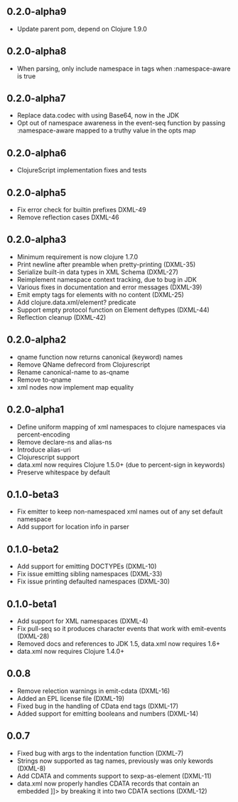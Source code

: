 ## 0.2.0-alpha9

- Update parent pom, depend on Clojure 1.9.0

## 0.2.0-alpha8

- When parsing, only include namespace in tags when :namespace-aware is true

## 0.2.0-alpha7

- Replace data.codec with using Base64, now in the JDK
- Opt out of namespace awareness in the event-seq function by passing :namespace-aware mapped to a truthy value in the opts map

## 0.2.0-alpha6

- ClojureScript implementation fixes and tests

## 0.2.0-alpha5

- Fix error check for builtin prefixes DXML-49
- Remove reflection cases DXML-46

## 0.2.0-alpha3

- Minimum requirement is now clojure 1.7.0
- Print newline after preamble when pretty-printing (DXML-35)
- Serialize built-in data types in XML Schema (DXML-27)
- Reimplement namespace context tracking, due to bug in JDK
- Various fixes in documentation and error messages (DXML-39)
- Emit empty tags for elements with no content (DXML-25)
- Add clojure.data.xml/element? predicate
- Support empty protocol function on Element deftypes (DXML-44)
- Reflection cleanup (DXML-42)

## 0.2.0-alpha2

- qname function now returns canonical (keyword) names
- Remove QName defrecord from Clojurescript
- Rename canonical-name to as-qname
- Remove to-qname
- xml nodes now implement map equality

## 0.2.0-alpha1

- Define uniform mapping of xml namespaces to clojure namespaces via percent-encoding
- Remove declare-ns and alias-ns
- Introduce alias-uri
- Clojurescript support
- data.xml now requires Clojure 1.5.0+ (due to percent-sign in keywords)
- Preserve whitespace by default

## 0.1.0-beta3

- Fix emitter to keep non-namespaced xml names out of any set default namespace
- Add support for location info in parser

## 0.1.0-beta2

- Add support for emitting DOCTYPEs (DXML-10)
- Fix issue emitting sibling namespaces (DXML-33)
- Fix issue printing defaulted namespaces (DXML-30)

## 0.1.0-beta1

- Add support for XML namespaces (DXML-4)
- Fix pull-seq so it produces character events that work with emit-events (DXML-28)
- Removed docs and references to JDK 1.5, data.xml now requires 1.6+
- data.xml now requires Clojure 1.4.0+

## 0.0.8

- Remove relection warnings in emit-cdata (DXML-16)
- Added an EPL license file (DXML-19)
- Fixed bug in the handling of CData end tags (DXML-17)
- Added support for emitting booleans and numbers (DXML-14)

## 0.0.7

- Fixed bug with args to the indentation function (DXML-7)
- Strings now supported as tag names, previously was only kewords (DXML-8)
- Add CDATA and comments support to sexp-as-element (DXML-11)
- data.xml now properly handles CDATA records that contain an embedded ]]>
  by breaking it into two CDATA sections (DXML-12)
